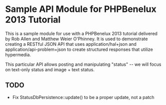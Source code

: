 Sample API Module for PHPBenelux 2013 Tutorial
==============================================

This is a sample module for use with a PHPBenelux 2013 tutorial delivered by Rob
Allen and Matthew Weier O'Phinney. It is used to demonstrate creating a RESTful
JSON API that uses application/hal+json and application/api-problem+json to
create structured responses that utilize hypermedia.

This particular API allows posting and manipulating "status" -- we will focus on
text-only status and image + text status.


TODO
----

- Fix StatusDbPersistence::update() to be a proper update, not a patch
